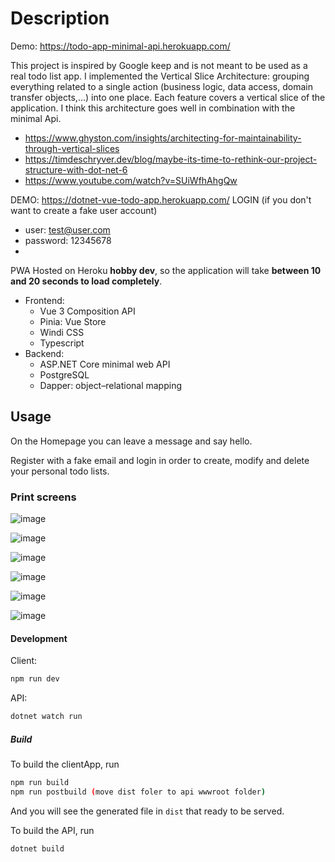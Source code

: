 # Description

Demo: https://todo-app-minimal-api.herokuapp.com/

This project is inspired by Google keep and is not meant to be used as a real todo list app.
I implemented the Vertical Slice Architecture: grouping everything related to a single action (business logic, data access, domain transfer objects,...) into one place. Each feature covers a vertical slice of the application. I think this architecture goes well in combination with the minimal Api.
- https://www.ghyston.com/insights/architecting-for-maintainability-through-vertical-slices
- https://timdeschryver.dev/blog/maybe-its-time-to-rethink-our-project-structure-with-dot-net-6
- https://www.youtube.com/watch?v=SUiWfhAhgQw

DEMO: https://dotnet-vue-todo-app.herokuapp.com/
LOGIN (if you don't want to create a fake user account)
- user: test@user.com
- password: 12345678
-
PWA Hosted on Heroku **hobby dev**, so the application will take **between 10 and 20 seconds to load completely**.

 - Frontend:
    - Vue 3 Composition API 
    - Pinia: Vue Store 
    - Windi CSS 
    - Typescript 
 - Backend:
    -  ASP.NET Core minimal web API 
    - PostgreSQL
    - Dapper: object–relational mapping 

## Usage
On the Homepage you can leave a message and say hello.

Register with a fake email and login in order to create, modify and delete your personal todo lists.

### Print screens

![image](https://github.com/JDN89/dotnet-vue-todo-app/blob/main/ReadMe_images/messageboard.png)

![image](https://github.com/JDN89/dotnet-vue-todo-app/blob/main/ReadMe_images/register.png)

![image](https://github.com/JDN89/dotnet-vue-todo-app/blob/main/ReadMe_images/login.png)

![image](https://github.com/JDN89/dotnet-vue-todo-app/blob/main/ReadMe_images/mytodos.png)

![image](https://github.com/JDN89/dotnet-vue-todo-app/blob/main/ReadMe_images/todo_db.png)

![image](https://github.com/JDN89/dotnet-vue-todo-app/blob/main/ReadMe_images/lighthouse_stats.png)
    

#### Development


Client:
```bash
npm run dev
```

API:
```bash
dotnet watch run
```

##### Build

To build the clientApp, run

```bash
npm run build
npm run postbuild (move dist foler to api wwwroot folder)
```

And you will see the generated file in `dist` that ready to be served.

To build the API, run

```bash
dotnet build
```


